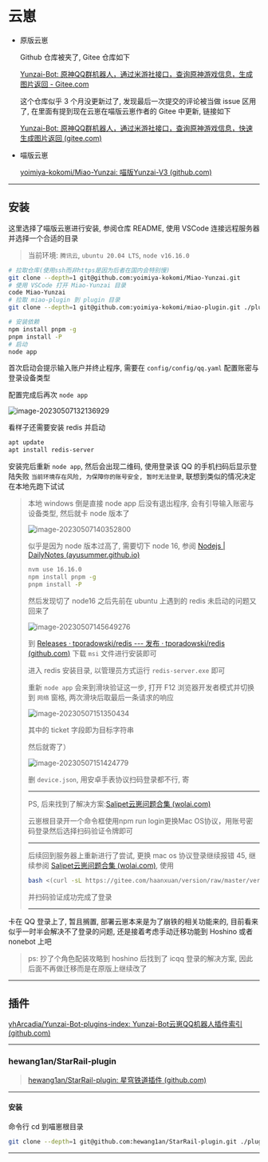 # 云崽

- 原版云崽

  Github 仓库被夹了, Gitee 仓库如下

  [Yunzai-Bot: 原神QQ群机器人，通过米游社接口，查询原神游戏信息，生成图片返回 - Gitee.com](https://gitee.com/Le-niao/Yunzai-Bot/tree/main/)

  这个仓库似乎 3 个月没更新过了, 发现最后一次提交的评论被当做 issue 区用了, 在里面有提到现在云崽在喵版云崽作者的 Gitee 中更新, 链接如下

  [Yunzai-Bot: 原神QQ群机器人，通过米游社接口，查询原神游戏信息，快速生成图片返回 (gitee.com)](https://gitee.com/yoimiya-kokomi/Yunzai-Bot)

- 喵版云崽

  [yoimiya-kokomi/Miao-Yunzai: 喵版Yunzai-V3 (github.com)](https://github.com/yoimiya-kokomi/Miao-Yunzai)

---

## 安装

这里选择了喵版云崽进行安装, 参阅仓库 README, 使用 VSCode 连接远程服务器并选择一个合适的目录

> 当前环境: `腾讯云`, `ubuntu 20.04 LTS`, `node v16.16.0` 

```bash
# 拉取仓库(使用ssh而非https是因为后者在国内会特别慢)
git clone --depth=1 git@github.com:yoimiya-kokomi/Miao-Yunzai.git
# 使用 VSCode 打开 Miao-Yunzai 目录
code Miao-Yunzai
# 拉取 miao-plugin 到 plugin 目录
git clone --depth=1 git@github.com:yoimiya-kokomi/miao-plugin.git ./plugins/miao-plugin/
```

```bash
# 安装依赖
npm install pnpm -g
pnpm install -P
# 启动
node app
```

首次启动会提示输入账户并终止程序, 需要在 `config/config/qq.yaml` 配置账密与登录设备类型

配置完成后再次 `node app`

![image-20230507132136929](http://cdn.ayusummer233.top/DailyNotes/202305071321003.png)

看样子还需要安装 redis 并启动

```bash
apt update
apt install redis-server
```

安装完后重新 `node app`, 然后会出现二维码, 使用登录该 QQ 的手机扫码后显示登陆失败 `当前环境存在风险, 为保障你的账号安全, 暂时无法登录`, 联想到类似的情况决定在本地先跑下试试

> 本地 windows 倒是直接 node app 后没有退出程序, 会有引导输入账密与设备类型, 然后就卡 node 版本了
>
> ![image-20230507140352800](http://cdn.ayusummer233.top/DailyNotes/202305071403826.png)
>
> 似乎是因为 node 版本过高了, 需要切下 node 16, 参阅 [Nodejs | DailyNotes (ayusummer.github.io)](https://ayusummer.github.io/DailyNotes/前端/Nodejs.html#nvm)
>
> ```bash
> nvm use 16.16.0
> npm install pnpm -g
> pnpm install -P
> ```
>
> 然后发现切了 node16 之后先前在 ubuntu 上遇到的 redis 未启动的问题又回来了
>
> ![image-20230507145649276](http://cdn.ayusummer233.top/DailyNotes/202305071456327.png)
>
> 到 [Releases · tporadowski/redis --- 发布 · tporadowski/redis (github.com)](https://github.com/tporadowski/redis/releases) 下载 `msi` 文件进行安装即可
>
> 进入 redis 安装目录, 以管理员方式运行 `redis-server.exe` 即可
>
> 重新 `node app` 会来到滑块验证这一步, 打开 F12 浏览器开发者模式并切换到 `网络` 窗格, 两次滑块后取最后一条请求的响应
>
> ![image-20230507151350434](http://cdn.ayusummer233.top/DailyNotes/202305071513478.png)
>
> 其中的 ticket 字段即为目标字符串
>
> 然后就寄了）
>
> ![image-20230507151424779](http://cdn.ayusummer233.top/DailyNotes/202305071514793.png)
>
> 删 `device.json`, 用安卓手表协议扫码登录都不行, 寄
>
> ---
>
> PS, 后来找到了解决方案:[Salipet云崽问题合集 (wolai.com)](https://www.wolai.com/oA43vuW71aBnv7UsEysn4T)
>
> 云崽根目录开一个命令框使用npm run login更换Mac OS协议，用账号密码登录然后选择扫码验证令牌即可
>
> ---
>
> 后续回到服务器上重新进行了尝试, 更换 mac os 协议登录继续报错 45, 继续参阅 [Salipet云崽问题合集 (wolai.com)](https://www.wolai.com/oA43vuW71aBnv7UsEysn4T), 使用
>
> ```bash
> bash <(curl -sL https://gitee.com/haanxuan/version/raw/master/version.sh)
> ```
>
> 并扫码验证成功完成了登录
>
> ---

卡在 QQ 登录上了, 暂且搁置, 部署云崽本来是为了崩铁的相关功能来的, 目前看来似乎一时半会解决不了登录的问题, 还是接着考虑手动迁移功能到 Hoshino 或者 nonebot 上吧

> ps: 抄了个角色配装攻略到 hoshino 后找到了 icqq 登录的解决方案, 因此后面不再做迁移而是在原版上继续改了

---

## 插件

[yhArcadia/Yunzai-Bot-plugins-index: Yunzai-Bot云崽QQ机器人插件索引 (github.com)](https://github.com/yhArcadia/Yunzai-Bot-plugins-index)

---

### hewang1an/StarRail-plugin

> [hewang1an/StarRail-plugin: 星穹铁道插件 (github.com)](https://github.com/hewang1an/StarRail-plugin)

---

#### 安装

命令行 cd 到喵崽根目录

```bash
git clone --depth=1 git@github.com:hewang1an/StarRail-plugin.git ./plugins/StarRail-plugin
```



---

